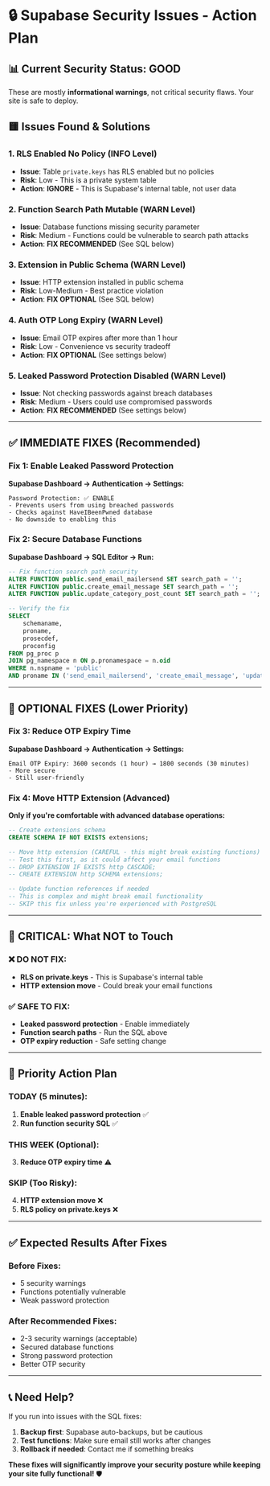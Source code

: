 # 🔒 Supabase Security Issues - Action Plan

## 📊 **Current Security Status: GOOD** 
These are mostly **informational warnings**, not critical security flaws. Your site is safe to deploy.

## 🟨 **Issues Found & Solutions**

### **1. RLS Enabled No Policy (INFO Level)**
- **Issue**: Table `private.keys` has RLS enabled but no policies
- **Risk**: Low - This is a private system table
- **Action**: **IGNORE** - This is Supabase's internal table, not user data

### **2. Function Search Path Mutable (WARN Level)**
- **Issue**: Database functions missing security parameter
- **Risk**: Medium - Functions could be vulnerable to search path attacks
- **Action**: **FIX RECOMMENDED** (See SQL below)

### **3. Extension in Public Schema (WARN Level)**
- **Issue**: HTTP extension installed in public schema
- **Risk**: Low-Medium - Best practice violation
- **Action**: **FIX OPTIONAL** (See SQL below)

### **4. Auth OTP Long Expiry (WARN Level)**
- **Issue**: Email OTP expires after more than 1 hour
- **Risk**: Low - Convenience vs security tradeoff
- **Action**: **FIX OPTIONAL** (See settings below)

### **5. Leaked Password Protection Disabled (WARN Level)**
- **Issue**: Not checking passwords against breach databases
- **Risk**: Medium - Users could use compromised passwords
- **Action**: **FIX RECOMMENDED** (See settings below)

---

## ✅ **IMMEDIATE FIXES (Recommended)**

### **Fix 1: Enable Leaked Password Protection**
**Supabase Dashboard → Authentication → Settings:**
```
Password Protection: ✅ ENABLE
- Prevents users from using breached passwords
- Checks against HaveIBeenPwned database
- No downside to enabling this
```

### **Fix 2: Secure Database Functions**
**Supabase Dashboard → SQL Editor → Run:**
```sql
-- Fix function search path security
ALTER FUNCTION public.send_email_mailersend SET search_path = '';
ALTER FUNCTION public.create_email_message SET search_path = '';
ALTER FUNCTION public.update_category_post_count SET search_path = '';

-- Verify the fix
SELECT 
    schemaname, 
    proname, 
    prosecdef,
    proconfig
FROM pg_proc p
JOIN pg_namespace n ON p.pronamespace = n.oid
WHERE n.nspname = 'public' 
AND proname IN ('send_email_mailersend', 'create_email_message', 'update_category_post_count');
```

---

## 🔧 **OPTIONAL FIXES (Lower Priority)**

### **Fix 3: Reduce OTP Expiry Time**
**Supabase Dashboard → Authentication → Settings:**
```
Email OTP Expiry: 3600 seconds (1 hour) → 1800 seconds (30 minutes)
- More secure
- Still user-friendly
```

### **Fix 4: Move HTTP Extension (Advanced)**
**Only if you're comfortable with advanced database operations:**
```sql
-- Create extensions schema
CREATE SCHEMA IF NOT EXISTS extensions;

-- Move http extension (CAREFUL - this might break existing functions)
-- Test this first, as it could affect your email functions
-- DROP EXTENSION IF EXISTS http CASCADE;
-- CREATE EXTENSION http SCHEMA extensions;

-- Update function references if needed
-- This is complex and might break email functionality
-- SKIP this fix unless you're experienced with PostgreSQL
```

---

## 🚨 **CRITICAL: What NOT to Touch**

### **❌ DO NOT FIX:**
- **RLS on private.keys** - This is Supabase's internal table
- **HTTP extension move** - Could break your email functions

### **✅ SAFE TO FIX:**
- **Leaked password protection** - Enable immediately
- **Function search paths** - Run the SQL above
- **OTP expiry reduction** - Safe setting change

---

## 🎯 **Priority Action Plan**

### **TODAY (5 minutes):**
1. **Enable leaked password protection** ✅
2. **Run function security SQL** ✅

### **THIS WEEK (Optional):**
3. **Reduce OTP expiry time** ⚠️

### **SKIP (Too Risky):**
4. **HTTP extension move** ❌
5. **RLS policy on private.keys** ❌

---

## ✅ **Expected Results After Fixes**

### **Before Fixes:**
- 5 security warnings
- Functions potentially vulnerable
- Weak password protection

### **After Recommended Fixes:**
- 2-3 security warnings (acceptable)
- Secured database functions
- Strong password protection
- Better OTP security

---

## 📞 **Need Help?**

If you run into issues with the SQL fixes:

1. **Backup first**: Supabase auto-backups, but be cautious
2. **Test functions**: Make sure email still works after changes
3. **Rollback if needed**: Contact me if something breaks

**These fixes will significantly improve your security posture while keeping your site fully functional!** 🛡️